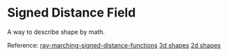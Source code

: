 # Signed Distance Field

A way to describe shape by math.

Reference:
[ray-marching-signed-distance-functions](http://jamie-wong.com/2016/07/15/ray-marching-signed-distance-functions/)
[3d shapes](http://iquilezles.org/www/articles/distfunctions/distfunctions.htm)
[2d shapes](http://iquilezles.org/www/articles/distfunctions2d/distfunctions2d.htm)
